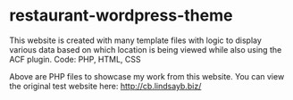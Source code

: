 # restaurant-wordpress-theme
This website is created with many template files with logic to display various data based on which location is being viewed while also using the ACF plugin. Code: PHP, HTML, CSS

Above are PHP files to showcase my work from this website. You can view the original test website here: http://cb.lindsayb.biz/
